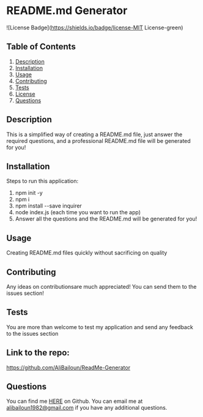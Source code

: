 # README.md Generator
![License Badge](https://shields.io/badge/license-MIT License-green)
## Table of Contents
1. [Description](#description)
2. [Installation](#installation)
3. [Usage](#usage)
4. [Contributing](#contributing)
5. [Tests](#tests)
6. [License](#license)
7. [Questions](#questions)

## Description
This is a simplified way of creating a README.md file, just answer the required questions, and a professional README.md file will be generated for you!
## Installation
Steps to run this application:
1) npm init -y
2) npm i
3) npm install --save inquirer
4) node index.js (each time you want to run the app)
5) Answer all the questions and the README.md will be generated for you!
## Usage
Creating README.md files quickly without sacrificing on quality
## Contributing
Any ideas on contributionsare much appreciated! You can send them to the issues section!
## Tests
You are more than welcome to test  my application and send any feedback to the issues section
## Link to the repo:
https://github.com/AliBailoun/ReadMe-Generator


## Questions
You can find me [HERE](https://github.com/AliBailoun) on Github. 
You can email me at alibailoun1982@gmail.com if you have any additional questions.
